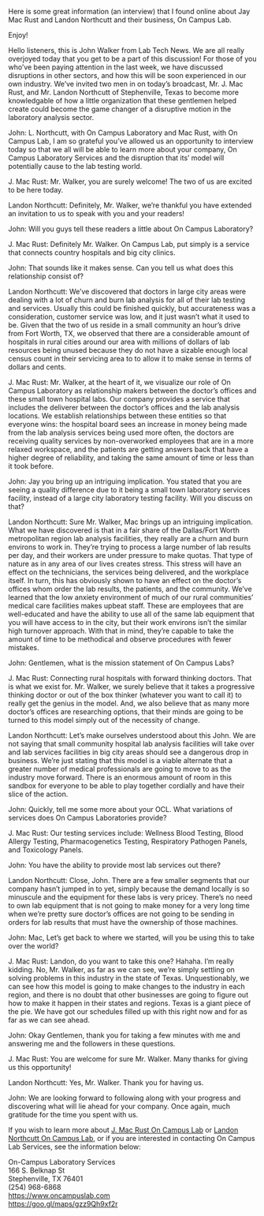 Here is some great information (an interview) that I found online about Jay Mac Rust and Landon Northcutt and their business, On Campus Lab.

Enjoy!

Hello listeners, this is John Walker from Lab Tech News.  We are all really overjoyed today that you get to be a part of this discussion!  For those of you who’ve been paying attention in the last week, we have discussed disruptions in other sectors, and how this will be soon experienced in our own industry.  We’ve invited two men in on today’s broadcast, Mr. J. Mac Rust, and Mr. Landon Northcutt of Stephenville, Texas to become more knowledgable of how a little organization that these gentlemen helped create could become the game changer of a disruptive motion in the laboratory analysis sector. 

John: L. Northcutt, with On Campus Laboratory and Mac Rust, with On Campus Lab, I am so grateful you’ve allowed us an opportunity to interview today so that we all will be able to learn more about your company, On Campus Laboratory Services and the disruption that its’ model will potentially cause to the lab testing world.

J. Mac Rust: Mr. Walker, you are surely welcome!  The two of us are excited to be here today.

Landon Northcutt:  Definitely, Mr. Walker, we’re thankful you have extended an invitation to us to speak with you and your readers!

John:  Will you guys tell these readers a little about On Campus Laboratory?

J. Mac Rust: Definitely Mr. Walker.  On Campus Lab, put simply is a service that connects country hospitals and big city clinics.

John:  That sounds like it makes sense. Can you tell us what does this relationship consist of?

Landon Northcutt:  We’ve discovered that doctors in large city areas were dealing with a lot of churn and burn lab analysis for all of their lab testing and services.  Usually this could be finished quickly, but accurateness was a consideration, customer service was low, and it just wasn’t what it used to be.  Given that the two of us reside in a small community an hour’s drive from Fort Worth, TX, we observed that there are a considerable amount of hospitals in rural cities around our area with millions of dollars of lab resources being unused because they do not have a sizable enough local census count in their servicing area to to allow it to make sense in terms of dollars and cents.

J. Mac Rust: Mr. Walker, at the heart of it, we visualize our role of On Campus Laboratory as relationship makers between the doctor’s offices and these small town hospital labs.  Our company provides a service that includes the deliverer between the doctor’s offices and the lab analysis locations.  We establish relationships between these entities so that everyone wins: the hospital board sees an increase in money being made from the lab analysis services being used more often, the doctors are receiving quality services by non-overworked employees that are in a more relaxed workspace, and the patients are getting answers back that have a higher degree of reliability, and taking the same amount of time or less than it took before.

John: Jay you bring up an intriguing implication.  You stated that you are seeing a quality difference due to it being a small town laboratory services facility, instead of a large city laboratory testing facility.  Will you discuss on that?

Landon Northcutt:  Sure Mr. Walker, Mac brings up an intriguing implication.  What we have discovered is that in a fair share of the Dallas/Fort Worth metropolitan region lab analysis facilities, they really are a churn and burn environs to work in.  They’re trying to process a large number of lab results per day, and their workers are under pressure to make quotas.  That type of nature as in any area of our lives creates stress.  This stress will have an effect on the technicians, the services being delivered, and the workplace itself.  In turn, this has obviously shown to have an effect on the doctor’s offices whom order the lab results, the patients, and the community.  We’ve learned that the low anxiety environment of much of our rural communities’ medical care facilities makes upbeat staff.  These are employees that are well-educated and have the ability to use all of the same lab equipment that you will have access to in the city, but their work environs isn’t the similar high turnover approach.  With that in mind, they’re capable to take the amount of time to be methodical and observe procedures with fewer mistakes.

John:  Gentlemen, what is the mission statement of On Campus Labs?

J. Mac Rust: Connecting rural hospitals with forward thinking doctors.  That is what we exist for.  Mr. Walker, we surely believe that it takes a progressive thinking doctor or out of the box thinker (whatever you want to call it) to really get the genius in the model.  And, we also believe that as many more doctor’s offices are researching options, that their minds are going to be turned to this model simply out of the necessity of change.

Landon Northcutt: Let’s make ourselves understood about this John.  We are not saying that small community hospital lab analysis facilities will take over and lab services facilities in big city areas should see a dangerous drop in business.  We’re just stating that this model is a viable alternate that a greater number of medical professionals are going to move to as the industry move forward.  There is an enormous amount of room in this sandbox for everyone to be able to play together cordially and have their slice of the action.

John: Quickly, tell me some more about your OCL.  What variations of services does On Campus Laboratories provide?

J. Mac Rust: Our testing services include: Wellness Blood Testing, Blood Allergy Testing, Pharmacogenetics Testing, Respiratory Pathogen Panels, and Toxicology Panels.

John: You have the ability to provide most lab services out there?

Landon Northcutt:  Close, John.  There are a few smaller segments that our company hasn’t jumped in to yet, simply because the demand locally is so minuscule and the equipment for these labs is very pricey.  There’s no need to own lab equipment that is not going to make money for a very long time when we’re pretty sure doctor’s offices are not going to be sending in orders for lab results that must have the ownership of those machines.

John: Mac, Let’s get back to where we started, will you be using this to take over the world?

J. Mac Rust:  Landon, do you want to take this one?  Hahaha.  I’m really kidding.  No, Mr. Walker, as far as we can see, we’re simply settling on solving problems in this industry in the state of Texas.  Unquestionably, we can see how this model is going to make changes to the industry in each region, and there is no doubt that other businesses are going to figure out how to make it happen in their states and regions.  Texas is a giant piece of the pie.  We have got our schedules filled up with this right now and for as far as we can see ahead.

John:  Okay Gentlemen, thank you for taking a few minutes with me and answering me and the followers in these questions.

J. Mac Rust: You are welcome for sure Mr. Walker.  Many thanks for giving us this opportunity!

Landon Northcutt: Yes, Mr. Walker.  Thank you for having us.

John: We are looking forward to following along with your progress and discovering what will lie ahead for your company.  Once again, much gratitude for the time you spent with us.

If you wish to learn more about <a href="https://docs.google.com/spreadsheets/d/e/2PACX-1vTsSqW5gtoExZHKup935877ZN5OzXGEkBKVK9X3hSBi1e9YxXSOrKJ5oAN6fiIa7invbA9dGa8bvUvN/pubhtml">J. Mac Rust On Campus Lab</a> or <a href="https://docs.google.com/spreadsheets/d/e/2PACX-1vTsSqW5gtoExZHKup935877ZN5OzXGEkBKVK9X3hSBi1e9YxXSOrKJ5oAN6fiIa7invbA9dGa8bvUvN/pubhtml">Landon Northcutt On Campus Lab</a>, or if you are interested in contacting On Campus Lab Services, see the information below:

On-Campus Laboratory Services</br>
166 S. Belknap St</br>
Stephenville, TX 76401</br>
(254) 968-6868</br>
https://www.oncampuslab.com</br>
https://goo.gl/maps/gzz9Qh9xf2r</br>
